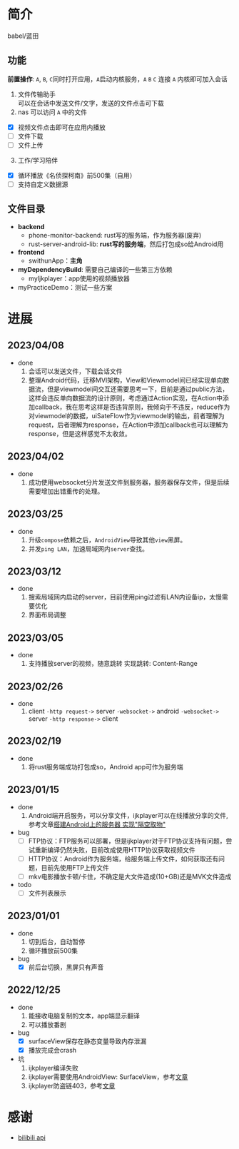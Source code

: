 # 简介
babel/蓝田
## 功能

**前置操作**:  `A`, `B`, `C`同时打开应用，`A`启动内核服务，`A` `B` `C` 连接 `A` 内核即可加入会话
1. 文件传输助手  
  可以在会话中发送文件/文字，发送的文件点击可下载
2. nas
  可以访问 `A` 中的文件
  - [x] 视频文件点击即可在应用内播放
  - [ ] 文件下载
  - [ ] 文件上传
3. 工作/学习陪伴
  - [x] 循环播放《名侦探柯南》前500集（自用）
  - [ ] 支持自定义数据源

## 文件目录
- **backend**
  - phone-monitor-backend: rust写的服务端，作为服务器(废弃)
  - rust-server-android-lib: **rust写的服务端**，然后打包成so给Android用
- **frontend**
  - swithunApp：**主角**
- **myDependencyBuild**: 需要自己编译的一些第三方依赖
  - myIjkplayer：app使用的视频播放器
- myPracticeDemo：测试一些方案

# 进展

## 2023/04/08
- done
  1. 会话可以发送文件，下载会话文件
  2. 整理Android代码，迁移MVI架构，View和Viewmodel间已经实现单向数据流，但是viewmodel间交互还需要思考一下，目前是通过public方法，这样会违反单向数据流的设计原则，考虑通过Action实现，在Action中添加callback，我在思考这样是否违背原则，我倾向于不违反，reduce作为对viewmodel的数据，uiSateFlow作为viewmodel的输出，前者理解为request，后者理解为response，在Action中添加callback也可以理解为response，但是这样感觉不太收敛。

## 2023/04/02
- done
  1. 成功使用websocket分片发送文件到服务器，服务器保存文件，但是后续需要增加出错重传的处理。

## 2023/03/25
- done
  1. 升级`compose`依赖之后，`AndroidView`导致其他`view`黑屏。
  2. 并发`ping LAN`，加速局域网内`server`查找。

## 2023/03/12
- done
  1. 搜索局域网内启动的server，目前使用ping过滤有LAN内设备ip，太慢需要优化
  2. 界面布局调整

## 2023/03/05
- done
  1. 支持播放server的视频，随意跳转
     实现跳转: Content-Range

## 2023/02/26
- done
  1. client `-http request->` server `-websocket->` android `-websocket->` server `-http response->` client

## 2023/02/19
- done
  1. 将rust服务端成功打包成so，Android app可作为服务端

## 2023/01/15
- done
  1. Android端开启服务，可以分享文件，ijkplayer可以在线播放分享的文件, 参考文章[搭建Android上的服务器 实现"隔空取物"](https://juejin.cn/post/6844903551408291848)
- bug
  - [ ] FTP协议：FTP服务可以部署，但是ijkplayer对于FTP协议支持有问题，尝试重新编译仍然失败，目前改成使用HTTP协议获取视频文件
  - [ ] HTTP协议：Android作为服务端，给服务端上传文件，如何获取还有问题，目前先使用FTP上传文件
  - [ ] mkv电影播放卡顿/卡住，不确定是大文件造成(10+GB)还是MVK文件造成
- todo
  - [ ] 文件列表展示

## 2023/01/01
- done
  1. 切到后台，自动暂停
  2. 循环播放前500集
- bug
  - [x] 前后台切换，黑屏只有声音

## 2022/12/25
- done
  1. 能接收电脑复制的文本，app端显示翻译
  2. 可以播放番剧
- bug
  - [x] surfaceView保存在静态变量导致内存泄漏
  - [x] 播放完成会crash
- 坑
  1. ijkplayer编译失败
  2. ijkplayer需要使用AndroidView: SurfaceView，参考[文章](https://www.jianshu.com/p/5aa224d1ec83)
  3. ijkplayer防盗链403，参考[文章](https://blog.csdn.net/xiaoduzi1991/article/details/121968386)

# 感谢
- [bilibili api](https://github.com/SocialSisterYi/bilibili-API-collect/tree/master/login/login_action)
